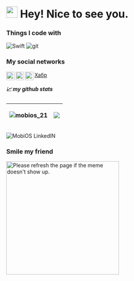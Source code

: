<!---
MobiOS-21/MobiOS-21 is a ✨ special ✨ repository because its `README.md` (this file) appears on your GitHub profile.
You can click the Preview link to take a look at your changes.
--->
<h1><img src="https://emojis.slackmojis.com/emojis/images/1531849430/4246/blob-sunglasses.gif?1531849430" width="30"/> Hey! Nice to see you.</h1>
<h3>Things I code with</h3>
<p>
   <img alt="Swift" src="https://img.shields.io/badge/swift-F54A2A?style=for-the-badge&logo=swift&logoColor=white" />
  <img alt="git" src="https://img.shields.io/badge/git-%23F05033.svg?style=for-the-badge&logo=git&logoColor=white" />
</p>
<h3> My social networks </h3>
<a 
  <img align="left" alt="MobiOS Instagram" width="22px" src="https://img.shields.io/github/followers/mobios-21?style=social" />
</a>
<a href="https://career.habr.com/mobios_21">
  Хабр
</a>
<a href="https://www.instagram.com/mobios_21/">
  <img align="left" alt="MobiOS Instagram" width="22px" src="https://raw.githubusercontent.com/hussainweb/hussainweb/main/icons/instagram.png" />
</a>
<a href="https://www.linkedin.com/mwlite/in/aleksandr-dergilev-309551199">
  <img align="left" alt="MobiOS LinkedIN" width="22px" src="https://raw.githubusercontent.com/peterthehan/peterthehan/master/assets/linkedin.svg" />
</a>
<a href="vk.com/mobios">
  <img align="left" alt="MobiOS VK" width="22px" src="http://s1.iconbird.com/ico/2013/11/499/w512h5121384975213MezhdunarodnylogotipVK.png" />
</a>
<br />
<h5>📈 my github stats</h5>

| <p align="left"> <img src="https://github-readme-stats.vercel.app/api?username=mobios-21&show_icons=true&theme=gotham" alt="mobios_21" /> | <a href="https://github.com/anuraghazra/github-readme-stats"><img align="center" src="https://github-readme-stats.vercel.app/api/top-langs/?username=mobios-21&layout=compact&theme=gotham" /></a> |
| ------------- | ------------- |
  
<img align="left" alt="MobiOS LinkedIN" src="https://img.shields.io/github/followers/mobios-21?style=social" />
   
<br />   <h3> Smile my friend</h3>
<img src='https://random-memer.herokuapp.com/' width="300px" title="Meme" alt="Please refresh the page if the meme doesn't show up.">
